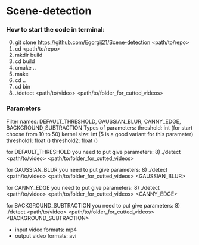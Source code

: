# Scene-detection

### How to start the code in terminal:

0) git clone https://github.com/Egorgij21/Scene-detection <path/to/repo>
1) cd <path/to/repo>
2) mkdir build
3) cd build
4) cmake ..
5) make
6) cd ..
7) cd bin
8) ./detect <path/to/video> <path/to/folder_for_cutted_videos> <threshold> <filter name> <kernel size> <threshold1> <threshold2>
  
### Parameters
  
Filter names:     DEFAULT_THRESHOLD,
                  GAUSSIAN_BLUR,
                  CANNY_EDGE,
                  BACKGROUND_SUBTRACTION
Types of parameters:
                  threshold: int     (for start choose from 10 to 50)
                  kernel size: int   (5 is a good variant for this parameter)
                  threshold1: float  ()
                  threshold2: float  ()

for DEFAULT_THRESHOLD you need to put give parameters:
8) ./detect <path/to/video> <path/to/folder_for_cutted_videos> <threshold>
  
for GAUSSIAN_BLUR you need to put give parameters:
8) ./detect <path/to/video> <path/to/folder_for_cutted_videos> <threshold> <GAUSSIAN_BLUR> <kernel size>
  
for CANNY_EDGE you need to put give parameters:
8) ./detect <path/to/video> <path/to/folder_for_cutted_videos> <threshold> <CANNY_EDGE> <threshold1> <threshold2>
  
for BACKGROUND_SUBTRACTION you need to put give parameters:
8) ./detect <path/to/video> <path/to/folder_for_cutted_videos> <threshold> <BACKGROUND_SUBTRACTION>
  
* input video formats: mp4
* output video formats: avi
